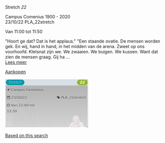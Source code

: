 Stretch *22*

Campus Comenius 1900 - 2020  
23/10/22 PLA\_22stretch  

Van 11:00 tot 11:50

  

  

"Hoort ge dat? Dat is het applaus." "Een staande ovatie. De mensen worden gek. En wij, hand in hand, in het midden van de arena. Zweet op ons voorhoofd. Kletsnat zijn we. We zwaaien. We buigen. We kussen. Want dat zien de mensen graag. Gij ha  ...  
[Lees meer](https://tickets.vgc.be/activity/subscribe/PLA_22stretch)

[Aankopen](https://tickets.vgc.be/ticketingActivity/subscribe/PLA_22stretch)

![](84253.png)

[Based on this search](https://tickets.vgc.be/activity/index?&vrijeplaatsen=1&Age%5B%5D=4%2C6&entity=286)